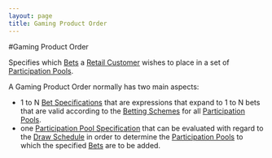```yaml
---
layout: page
title: Gaming Product Order
---
```


#Gaming Product Order

Specifies which [Bets](bet) a [Retail Customer](retail-customer) wishes to place in a set of [Participation Pools](participation-pool).

A Gaming Product Order normally has two main aspects:
- 1 to N [Bet Specifications](bet-specification) that are expressions that expand to 1 to N bets that are valid according to the [Betting Schemes](betting-scheme) for all [Participation Pools](participation-pool).
- one [Participation Pool Specification](participation-pool-specification) that can be evaluated with regard to the [Draw Schedule](draw-schedule) in order to determine the [Participation Pools](participation-pool) to which the specified [Bets](bet)  are to be added.
